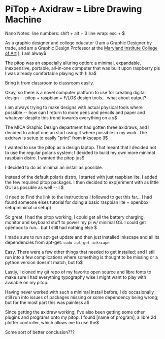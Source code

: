 # PiTop + Axidraw = Libre Drawing Machine

Nano Notes:
line numbers: shift + alt + 3
line wrap: esc + $

As a graphic designer and college educator (I am a Graphic Designer by trade, and am a Graphic Design Professor at the [Maryland Institute College of Art](http://www.mica.edu) ), I am alway$

The pitop was an especially alluring option: a minimal, expandable, inexpensive, portable, all-in-one computer that was built upon raspberry pis I was already comfortable playing with (I ha$

Bring it from classroom to classroom easily.

Okay, so there is a novel computer platform to use for creating digital design -- pitop + raspbian + F/LOS design tools... what about output?

I am always trying to make designs with actual physical tools where possible -- how can I return to more pens and pencils and paper and whatever despite this trend towards everything on a s$

The MICA Graphic Design department had gotten three axidraws, and I decided to adopt one an start using it where possible in my work. The axidraw is setup to easily "print" from inkscape (l$

I wanted to use the pitop as a design laptop. That meant that I decided not to use the regular polaris system; I decided to build my own more minimal raspbain distro. I wanted the pitop jus$

I decided to do as minimal an install as possible.

Instead of the default polaris distro, I started with just raspbian lite. I added the few required pitop packages. I then decided to exp[eriment with as little GUI as possible as well -- I $

(I need to Find the link to the instructions I followed to get this far... I had found someone elses tutorial for doing a basic raspbian lite + openbox setupminimal ui setup)

So great, I had the pitop working, I could get all the battery charging, monitor and keyboard stuff to power my pi w/ minimal OS. I could get openbox to run... but I still had nothing else $

I made sure to run apt-get update and then just installed inkscape and all its dependencies from apt-get: `sudo apt-get inkscape`

Easy. There were a few other things that needed to get installed; and I still run into a few complications where something is thought to be missing or a python version doesn't match, but fo$

Lastly, I cloned my git repo of my favorite open source and libre fonts to make sure I had everything typography wise I might want to play with avaiable on my pitop.

Having never worked with such a minimal install before, I do occasionally still run into issues of packages missing or some dependency being wrong; but for the most part this was painless a$

Since getting the axidraw working, I've also been getting some other plugins and programs onto my pitop. I found [name of program], a libre 2d plotter controller, which allows me to use the$

Some sort of better conclusion???
